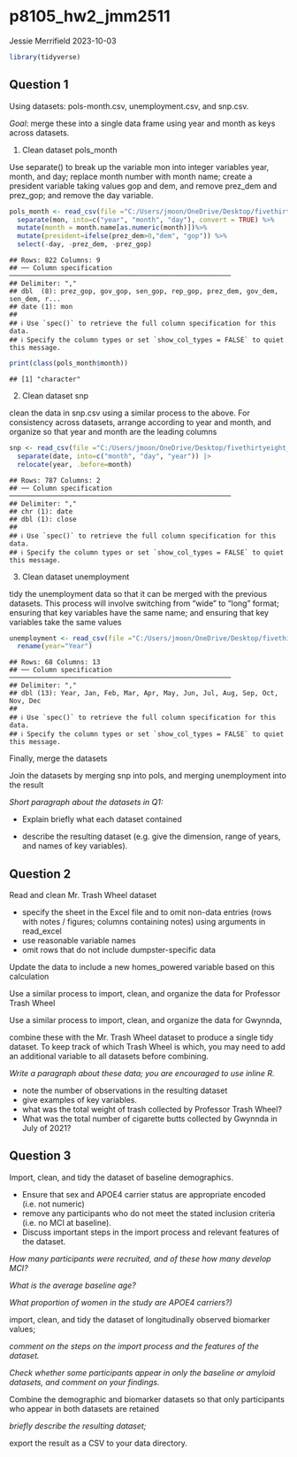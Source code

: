 p8105_hw2_jmm2511
================
Jessie Merrifield
2023-10-03

``` r
library(tidyverse)
```

## Question 1

Using datasets: pols-month.csv, unemployment.csv, and snp.csv.

*Goal*: merge these into a single data frame using year and month as
keys across datasets.

1.  Clean dataset pols_month

Use separate() to break up the variable mon into integer variables year,
month, and day; replace month number with month name; create a president
variable taking values gop and dem, and remove prez_dem and prez_gop;
and remove the day variable.

``` r
pols_month <- read_csv(file ="C:/Users/jmoon/OneDrive/Desktop/fivethirtyeight_datasets/pols-month.csv") %>% 
  separate(mon, into=c("year", "month", "day"), convert = TRUE) %>% 
  mutate(month = month.name[as.numeric(month)])%>% 
  mutate(president=ifelse(prez_dem>0,"dem", "gop")) %>% 
  select(-day, -prez_dem, -prez_gop)
```

    ## Rows: 822 Columns: 9
    ## ── Column specification ────────────────────────────────────────────────────────
    ## Delimiter: ","
    ## dbl  (8): prez_gop, gov_gop, sen_gop, rep_gop, prez_dem, gov_dem, sen_dem, r...
    ## date (1): mon
    ## 
    ## ℹ Use `spec()` to retrieve the full column specification for this data.
    ## ℹ Specify the column types or set `show_col_types = FALSE` to quiet this message.

``` r
print(class(pols_month$month))
```

    ## [1] "character"

2.  Clean dataset snp

clean the data in snp.csv using a similar process to the above. For
consistency across datasets, arrange according to year and month, and
organize so that year and month are the leading columns

``` r
snp <- read_csv(file ="C:/Users/jmoon/OneDrive/Desktop/fivethirtyeight_datasets/snp.csv")|>
  separate(date, into=c("month", "day", "year")) |>
  relocate(year, .before=month)
```

    ## Rows: 787 Columns: 2
    ## ── Column specification ────────────────────────────────────────────────────────
    ## Delimiter: ","
    ## chr (1): date
    ## dbl (1): close
    ## 
    ## ℹ Use `spec()` to retrieve the full column specification for this data.
    ## ℹ Specify the column types or set `show_col_types = FALSE` to quiet this message.

3.  Clean dataset unemployment

tidy the unemployment data so that it can be merged with the previous
datasets. This process will involve switching from “wide” to “long”
format; ensuring that key variables have the same name; and ensuring
that key variables take the same values

``` r
unemployment <- read_csv(file ="C:/Users/jmoon/OneDrive/Desktop/fivethirtyeight_datasets/unemployment.csv")|>
  rename(year="Year")
```

    ## Rows: 68 Columns: 13
    ## ── Column specification ────────────────────────────────────────────────────────
    ## Delimiter: ","
    ## dbl (13): Year, Jan, Feb, Mar, Apr, May, Jun, Jul, Aug, Sep, Oct, Nov, Dec
    ## 
    ## ℹ Use `spec()` to retrieve the full column specification for this data.
    ## ℹ Specify the column types or set `show_col_types = FALSE` to quiet this message.

Finally, merge the datasets

Join the datasets by merging snp into pols, and merging unemployment
into the result

*Short paragraph about the datasets in Q1:*

- Explain briefly what each dataset contained

- describe the resulting dataset (e.g. give the dimension, range of
  years, and names of key variables).

## Question 2

Read and clean Mr. Trash Wheel dataset

- specify the sheet in the Excel file and to omit non-data entries (rows
  with notes / figures; columns containing notes) using arguments in
  read_excel
- use reasonable variable names
- omit rows that do not include dumpster-specific data

Update the data to include a new homes_powered variable based on this
calculation

Use a similar process to import, clean, and organize the data for
Professor Trash Wheel

Use a similar process to import, clean, and organize the data for
Gwynnda,

combine these with the Mr. Trash Wheel dataset to produce a single tidy
dataset. To keep track of which Trash Wheel is which, you may need to
add an additional variable to all datasets before combining.

*Write a paragraph about these data; you are encouraged to use inline
R.*

- note the number of observations in the resulting dataset
- give examples of key variables.
- what was the total weight of trash collected by Professor Trash Wheel?
- What was the total number of cigarette butts collected by Gwynnda in
  July of 2021?

## Question 3

Import, clean, and tidy the dataset of baseline demographics.

- Ensure that sex and APOE4 carrier status are appropriate encoded
  (i.e. not numeric)
- remove any participants who do not meet the stated inclusion criteria
  (i.e. no MCI at baseline).
- Discuss important steps in the import process and relevant features of
  the dataset.

*How many participants were recruited, and of these how many develop
MCI?*

*What is the average baseline age?*

*What proportion of women in the study are APOE4 carriers?)*

import, clean, and tidy the dataset of longitudinally observed biomarker
values;

*comment on the steps on the import process and the features of the
dataset.*

*Check whether some participants appear in only the baseline or amyloid
datasets, and comment on your findings.*

Combine the demographic and biomarker datasets so that only participants
who appear in both datasets are retained

*briefly describe the resulting dataset;*

export the result as a CSV to your data directory.
